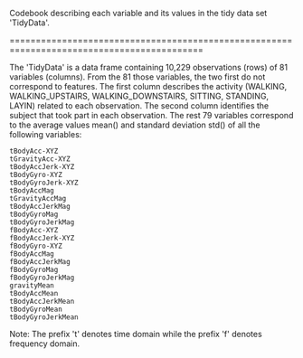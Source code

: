 Codebook describing each variable and its values in the tidy data set 'TidyData'.

===========================================================================================

The 'TidyData' is a data frame containing 10,229 observations (rows) of 81 variables (columns). From the 81 those variables, the two first do not correspond to features. The first column describes the activity (WALKING, WALKING_UPSTAIRS, WALKING_DOWNSTAIRS, SITTING, STANDING, LAYIN) related to each observation. The second column identifies the subject that took part in each observation. The rest 79 variables correspond to the average values mean() and standard deviation std() of all the following variables:

    tBodyAcc-XYZ
    tGravityAcc-XYZ
    tBodyAccJerk-XYZ
    tBodyGyro-XYZ
    tBodyGyroJerk-XYZ
    tBodyAccMag
    tGravityAccMag
    tBodyAccJerkMag
    tBodyGyroMag
    tBodyGyroJerkMag
    fBodyAcc-XYZ
    fBodyAccJerk-XYZ
    fBodyGyro-XYZ
    fBodyAccMag
    fBodyAccJerkMag
    fBodyGyroMag
    fBodyGyroJerkMag
    gravityMean
    tBodyAccMean
    tBodyAccJerkMean
    tBodyGyroMean
    tBodyGyroJerkMean


Note: The prefix 't' denotes time domain while the prefix 'f' denotes frequency domain.  